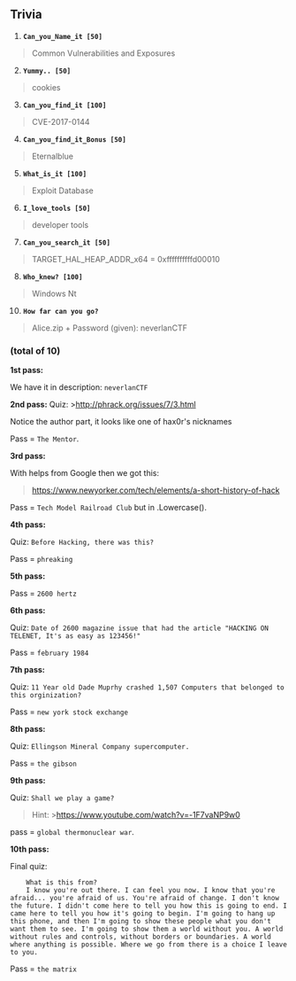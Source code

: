 ## Trivia 

1) **```Can_you_Name_it [50]```**

> Common Vulnerabilities and Exposures

2) **```Yummy.. [50]```**

> cookies

3) **```Can_you_find_it [100]```**

> CVE-2017-0144

4) **```Can_you_find_it_Bonus [50]```**

> Eternalblue

5) **```What_is_it [100]```**

> Exploit Database

6) **```I_love_tools [50]```**

> developer tools

7) **```Can_you_search_it [50]```**

> TARGET_HAL_HEAP_ADDR_x64 = 0xffffffffffd00010

8) **```Who_knew? [100]```**

> Windows Nt

10) **```How far can you go?```**
> Alice.zip + Password (given): neverlanCTF

### (total of 10) 

**1st pass:**

We have it in description: `neverlanCTF`

**2nd pass:**
Quiz: >http://phrack.org/issues/7/3.html

Notice the author part, it looks like one of hax0r's nicknames

Pass =  `The Mentor`.

**3rd pass:**

With helps from Google then we got this: 

>https://www.newyorker.com/tech/elements/a-short-history-of-hack

Pass = `Tech Model Railroad Club` but in .Lowercase().

**4th pass:**

Quiz: `Before Hacking, there was this?`

Pass = `phreaking`

**5th pass:**

Pass = `2600 hertz`

**6th pass:**

Quiz: `Date of 2600 magazine issue that had the article "HACKING ON TELENET, It's as easy as 123456!"`

Pass = `february 1984`

**7th pass:**

Quiz: `11 Year old Dade Muprhy crashed 1,507 Computers that belonged to this orginization?`

Pass = `new york stock exchange`

**8th pass:**

Quiz: `Ellingson Mineral Company supercomputer. `

Pass = `the gibson` 

**9th pass:**

Quiz: `Shall we play a game?`

> Hint: >https://www.youtube.com/watch?v=-1F7vaNP9w0

pass = `global thermonuclear war`.

**10th pass:**

Final quiz:
```
    What is this from?
    I know you're out there. I can feel you now. I know that you're afraid... you're afraid of us. You're afraid of change. I don't know the future. I didn't come here to tell you how this is going to end. I came here to tell you how it's going to begin. I'm going to hang up this phone, and then I'm going to show these people what you don't want them to see. I'm going to show them a world without you. A world without rules and controls, without borders or boundaries. A world where anything is possible. Where we go from there is a choice I leave to you.
```

Pass = `the matrix`
